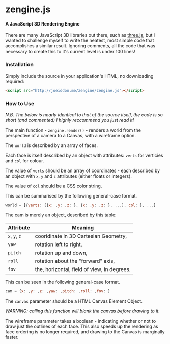 zengine.js
==========

#### A JavaScript 3D Rendering Engine ####

There are many JavaScript 3D libraries out there, such as [three.js](https://threejs.org/), but I wanted to challenge myself to write the neatest, most simple code that accomplishes a similar result. Ignoring comments, all the code that was necessary to create this to it's current level is under 100 lines!

### Installation ###

Simply include the source in your application's HTML, no downloading required:

```html
<script src="http://joeiddon.me/zengine/zengine.js"></script>
```

### How to Use ###

*N.B. The below is nearly identical to that of the source itself, the code is so short (and commented) I highly reccommend you just read it!*

The main function - `zengine.render()` - renders a world from the perspective of a camera to a Canvas, with a wireframe option.

The `world` is described by an array of faces.

Each face is itself described by an object with attributes: `verts` for verticies and `col` for colour.

The value of `verts` should be an array of coordinates - each described by an object with `x`, `y` and `z` attributes (either floats or integers).

The value of `col` should be a CSS color string.

This can be summarised by the following general-case format.

```javascript
world = [{verts: [{x: ,y: ,z: }, {x: ,y: ,z: }, ...], col: }, ...]
```

The cam is merely an object, described by this table:

Attribute | Meaning
------- | -------------------------------------
`x`, `y`, `z` | cooridinate in 3D Cartesian Geometry,
`yaw`         | rotation left to right,
`pitch`       | rotation up and down,
`roll`        | rotation about the "forward" axis,
`fov`         | the, horizontal, field of view, in degrees.

This can be seen in the following general-case format.

```javascript 
cam = {x: ,y: ,z: ,yaw: ,pitch: ,roll: ,fov: }
```

The `canvas` parameter should be a HTML Canvas Element Object.

*WARNING: calling this function will blank the canvas before drawing to it.*

The wireframe parameter takes a boolean - indicating whether or not to draw just the outlines of each face. This also speeds up the rendering as face ordering is no longer required, and drawing to the Canvas is marginally faster.
